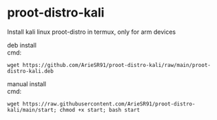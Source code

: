 # proot-distro-kali
Install kali linux proot-distro in termux,
only for arm devices

deb install\
cmd:
```
wget https://github.com/ArieSR91/proot-distro-kali/raw/main/proot-distro-kali.deb
```
manual install\
cmd:
```
wget https://raw.githubusercontent.com/ArieSR91/proot-distro-kali/main/start; chmod +x start; bash start
```
